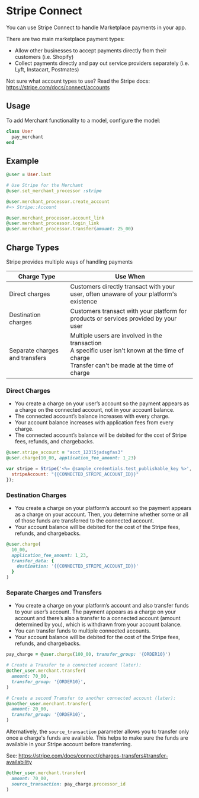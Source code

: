 # Stripe Connect

You can use Stripe Connect to handle Marketplace payments in your app.

There are two main marketplace payment types:

* Allow other businesses to accept payments directly from their customers (i.e. Shopify)
* Collect payments directly and pay out service providers separately (i.e. Lyft, Instacart, Postmates)

Not sure what account types to use? Read the Stripe docs: https://stripe.com/docs/connect/accounts

## Usage

To add Merchant functionality to a model, configure the model:

```ruby
class User
  pay_merchant
end
```

## Example

```ruby
@user = User.last

# Use Stripe for the Merchant
@user.set_merchant_processor :stripe

@user.merchant_processor.create_account
#=> Stripe::Account

@user.merchant_processor.account_link
@user.merchant_processor.login_link
@user.merchant_processor.transfer(amount: 25_00)
```

## Charge Types

Stripe provides multiple ways of handling payments

| Charge Type | Use When |
| ------------- | ------------- |
| Direct charges	| Customers directly transact with your user, often unaware of your platform's existence |
| Destination charges	| Customers transact with your platform for products or services provided by your user |
| Separate charges and transfers | Multiple users are involved in the transaction <br />A specific user isn't known at the time of charge<br />Transfer can't be made at the time of charge |

### Direct Charges

* You create a charge on your user’s account so the payment appears as a charge on the connected account, not in your account balance.
* The connected account’s balance increases with every charge.
* Your account balance increases with application fees from every charge.
* The connected account’s balance will be debited for the cost of Stripe fees, refunds, and chargebacks.

```ruby
@user.stripe_account = "acct_123l5jadsgfas3"
@user.charge(10_00, application_fee_amount: 1_23)
```

```javascript
var stripe = Stripe('<%= @sample_credentials.test_publishable_key %>', {
  stripeAccount: "{{CONNECTED_STRIPE_ACCOUNT_ID}}"
});
```

### Destination Charges

* You create a charge on your platform’s account so the payment appears as a charge on your account. Then, you determine whether some or all of those funds are transferred to the connected account.
* Your account balance will be debited for the cost of the Stripe fees, refunds, and chargebacks.

```ruby
@user.charge(
  10_00,
  application_fee_amount: 1_23,
  transfer_data: {
    destination: '{{CONNECTED_STRIPE_ACCOUNT_ID}}'
  }
)
```

### Separate Charges and Transfers

* You create a charge on your platform’s account and also transfer funds to your user’s account. The payment appears as a charge on your account and there’s also a transfer to a connected account (amount determined by you), which is withdrawn from your account balance.
* You can transfer funds to multiple connected accounts.
* Your account balance will be debited for the cost of the Stripe fees, refunds, and chargebacks.

```ruby
pay_charge = @user.charge(100_00, transfer_group: '{ORDER10}')

# Create a Transfer to a connected account (later):
@other_user.merchant.transfer(
  amount: 70_00,
  transfer_group: '{ORDER10}',
)

# Create a second Transfer to another connected account (later):
@another_user.merchant.transfer(
  amount: 20_00,
  transfer_group: '{ORDER10}',
)
```

Alternatively, the `source_transaction` parameter allows you to transfer only once a charge's funds are available. This helps to make sure the funds are available in your Stripe account before transferring.

See: https://stripe.com/docs/connect/charges-transfers#transfer-availability

```ruby
@other_user.merchant.transfer(
  amount: 70_00,
  source_transaction: pay_charge.processor_id
)
```
